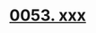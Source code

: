 # [0053. xxx](https://github.com/Tdahuyou/TNotes.react/tree/main/0053.%20xxx)

<!-- region:toc -->

<!-- endregion:toc -->
